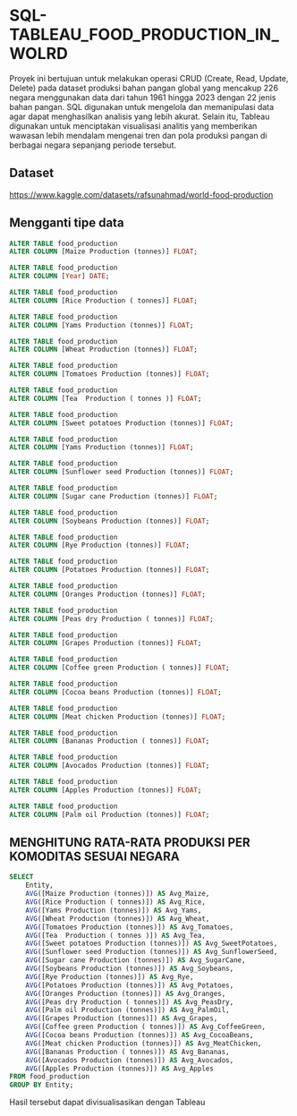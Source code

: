 # SQL-TABLEAU_FOOD_PRODUCTION_IN_WOLRD
Proyek ini bertujuan untuk melakukan operasi CRUD (Create, Read, Update, Delete) pada dataset produksi bahan pangan global yang mencakup 226 negara menggunakan data dari tahun 1961 hingga 2023 dengan 22 jenis bahan pangan. SQL digunakan untuk mengelola dan memanipulasi data agar dapat menghasilkan analisis yang lebih akurat. Selain itu, Tableau digunakan untuk menciptakan visualisasi analitis yang memberikan wawasan lebih mendalam mengenai tren dan pola produksi pangan di berbagai negara sepanjang periode tersebut.
## Dataset
https://www.kaggle.com/datasets/rafsunahmad/world-food-production

## Mengganti tipe data
```sql
ALTER TABLE food_production
ALTER COLUMN [Maize Production (tonnes)] FLOAT;

ALTER TABLE food_production
ALTER COLUMN [Year] DATE;

ALTER TABLE food_production
ALTER COLUMN [Rice Production ( tonnes)] FLOAT;

ALTER TABLE food_production
ALTER COLUMN [Yams Production (tonnes)] FLOAT;

ALTER TABLE food_production
ALTER COLUMN [Wheat Production (tonnes)] FLOAT;

ALTER TABLE food_production
ALTER COLUMN [Tomatoes Production (tonnes)] FLOAT;

ALTER TABLE food_production
ALTER COLUMN [Tea  Production ( tonnes )] FLOAT;

ALTER TABLE food_production
ALTER COLUMN [Sweet potatoes Production (tonnes)] FLOAT;

ALTER TABLE food_production
ALTER COLUMN [Yams Production (tonnes)] FLOAT;

ALTER TABLE food_production
ALTER COLUMN [Sunflower seed Production (tonnes)] FLOAT;

ALTER TABLE food_production
ALTER COLUMN [Sugar cane Production (tonnes)] FLOAT;

ALTER TABLE food_production
ALTER COLUMN [Soybeans Production (tonnes)] FLOAT;

ALTER TABLE food_production
ALTER COLUMN [Rye Production (tonnes)] FLOAT;

ALTER TABLE food_production
ALTER COLUMN [Potatoes Production (tonnes)] FLOAT;

ALTER TABLE food_production
ALTER COLUMN [Oranges Production (tonnes)] FLOAT;

ALTER TABLE food_production
ALTER COLUMN [Peas dry Production ( tonnes)] FLOAT;

ALTER TABLE food_production
ALTER COLUMN [Grapes Production (tonnes)] FLOAT;

ALTER TABLE food_production
ALTER COLUMN [Coffee green Production ( tonnes)] FLOAT;

ALTER TABLE food_production
ALTER COLUMN [Cocoa beans Production (tonnes)] FLOAT;

ALTER TABLE food_production
ALTER COLUMN [Meat chicken Production (tonnes)] FLOAT;

ALTER TABLE food_production
ALTER COLUMN [Bananas Production ( tonnes)] FLOAT;

ALTER TABLE food_production
ALTER COLUMN [Avocados Production (tonnes)] FLOAT;

ALTER TABLE food_production
ALTER COLUMN [Apples Production (tonnes)] FLOAT;

ALTER TABLE food_production
ALTER COLUMN [Palm oil Production (tonnes)] FLOAT;
```
## MENGHITUNG RATA-RATA PRODUKSI PER KOMODITAS SESUAI NEGARA
``` sql
SELECT 
    Entity,
    AVG([Maize Production (tonnes)]) AS Avg_Maize,
    AVG([Rice Production ( tonnes)]) AS Avg_Rice,
    AVG([Yams Production (tonnes)]) AS Avg_Yams,
    AVG([Wheat Production (tonnes)]) AS Avg_Wheat,
    AVG([Tomatoes Production (tonnes)]) AS Avg_Tomatoes,
    AVG([Tea  Production ( tonnes )]) AS Avg_Tea,
    AVG([Sweet potatoes Production (tonnes)]) AS Avg_SweetPotatoes,
    AVG([Sunflower seed Production (tonnes)]) AS Avg_SunflowerSeed,
    AVG([Sugar cane Production (tonnes)]) AS Avg_SugarCane,
    AVG([Soybeans Production (tonnes)]) AS Avg_Soybeans,
    AVG([Rye Production (tonnes)]) AS Avg_Rye,
    AVG([Potatoes Production (tonnes)]) AS Avg_Potatoes,
    AVG([Oranges Production (tonnes)]) AS Avg_Oranges,
    AVG([Peas dry Production ( tonnes)]) AS Avg_PeasDry,
    AVG([Palm oil Production (tonnes)]) AS Avg_PalmOil,
    AVG([Grapes Production (tonnes)]) AS Avg_Grapes,
    AVG([Coffee green Production ( tonnes)]) AS Avg_CoffeeGreen,
    AVG([Cocoa beans Production (tonnes)]) AS Avg_CocoaBeans,
    AVG([Meat chicken Production (tonnes)]) AS Avg_MeatChicken,
    AVG([Bananas Production ( tonnes)]) AS Avg_Bananas,
    AVG([Avocados Production (tonnes)]) AS Avg_Avocados,
    AVG([Apples Production (tonnes)]) AS Avg_Apples
FROM food_production
GROUP BY Entity;
```
Hasil tersebut dapat divisualisasikan dengan Tableau


